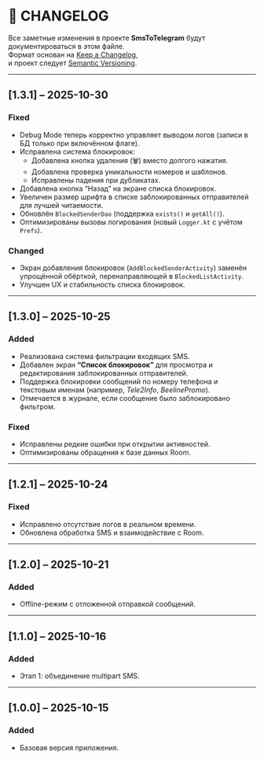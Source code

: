 # 📘 CHANGELOG

Все заметные изменения в проекте **SmsToTelegram** будут документироваться в этом файле.  
Формат основан на [Keep a Changelog](https://keepachangelog.com/ru/1.0.0/),  
и проект следует [Semantic Versioning](https://semver.org/lang/ru/).

---

## [1.3.1] – 2025-10-30
### Fixed
- Debug Mode теперь корректно управляет выводом логов (записи в БД только при включённом флаге).
- Исправлена система блокировок:
    - Добавлена кнопка удаления (🗑️) вместо долгого нажатия.
    - Добавлена проверка уникальности номеров и шаблонов.
    - Исправлены падения при дубликатах.
- Добавлена кнопка “Назад” на экране списка блокировок.
- Увеличен размер шрифта в списке заблокированных отправителей для лучшей читаемости.
- Обновлён `BlockedSenderDao` (поддержка `exists()` и `getAll()`).
- Оптимизированы вызовы логирования (новый `Logger.kt` с учётом `Prefs`).

### Changed
- Экран добавления блокировок (`AddBlockedSenderActivity`) заменён упрощённой обёрткой, перенаправляющей в `BlockedListActivity`.
- Улучшен UX и стабильность списка блокировок.

---

## [1.3.0] – 2025-10-25
### Added
- Реализована система фильтрации входящих SMS.
- Добавлен экран **“Список блокировок”** для просмотра и редактирования заблокированных отправителей.
- Поддержка блокировки сообщений по номеру телефона и текстовым именам (например, *Tele2Info*, *BeelinePromo*).
- Отмечается в журнале, если сообщение было заблокировано фильтром.

### Fixed
- Исправлены редкие ошибки при открытии активностей.
- Оптимизированы обращения к базе данных Room.

---

## [1.2.1] – 2025-10-24
### Fixed
- Исправлено отсутствие логов в реальном времени.
- Обновлена обработка SMS и взаимодействие с Room.

---

## [1.2.0] – 2025-10-21
### Added
- Offline-режим с отложенной отправкой сообщений.

---

## [1.1.0] – 2025-10-16
### Added
- Этап 1: объединение multipart SMS.

---

## [1.0.0] – 2025-10-15
### Added
- Базовая версия приложения.
